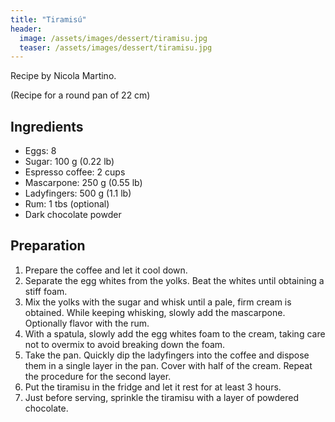 ```yaml
---
title: "Tiramisú"
header:
  image: /assets/images/dessert/tiramisu.jpg
  teaser: /assets/images/dessert/tiramisu.jpg
---
```

Recipe by Nicola Martino.

(Recipe for a round pan of 22 cm)

## Ingredients

* Eggs: 8
* Sugar: 100 g (0.22 lb)
* Espresso coffee: 2 cups
* Mascarpone: 250 g (0.55 lb)
* Ladyfingers: 500 g (1.1 lb)
* Rum: 1 tbs (optional)
* Dark chocolate powder

## Preparation
1. Prepare the coffee and let it cool down.
2. Separate the egg whites from the yolks. Beat the whites until obtaining a stiff foam.
3. Mix the yolks with the sugar and whisk until a pale, firm cream is obtained. While keeping whisking, slowly add the mascarpone. Optionally flavor with the rum.
4. With a spatula, slowly add the egg whites foam to the cream, taking care not to overmix to avoid breaking down the foam.
5. Take the pan. Quickly dip the ladyfingers into the coffee and dispose them in a single layer in the pan. Cover with half of the cream. Repeat the procedure for the second layer.
6. Put the tiramisu in the fridge and let it rest for at least 3 hours.
7. Just before serving, sprinkle the tiramisu with a layer of powdered chocolate.
